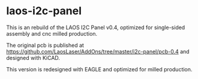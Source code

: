 # laos-i2c-panel
This is an rebuild of the LAOS I2C Panel v0.4, optimized for single-sided assembly and cnc milled production.

The original pcb is published at
  https://github.com/LaosLaser/AddOns/tree/master/i2c-panel/pcb-0.4
and designed with KiCAD.

This version is redesigned with EAGLE and optimized for milled production.

